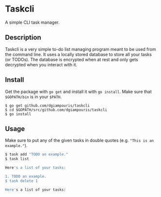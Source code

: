 # Taskcli

A simple CLI task manager.

## Description

Taskcli is a very simple to-do list managing program meant to be used from the command line.
It uses a locally stored database to store all your tasks (or TODOs).
The database is encrypted when at rest and only gets decrypted when you interact with it.

## Install

Get the package with `go get` and install it with `go install`. Make sure that `$GOPATH/bin` is in your `$PATH`.

```
$ go get github.com/dgiampouris/taskcli
$ cd $GOPATH/src/github.com/dgiampouris/taskcli
$ go install
```

## Usage

Make sure to put any of the given tasks in double quotes (e.g. `"This is an example."`).

```bash
$ task add "TODO an example."
$ task list

Here's a list of your tasks:

1. TODO an example.
$ task delete 1

Here's a list of your tasks:


```
